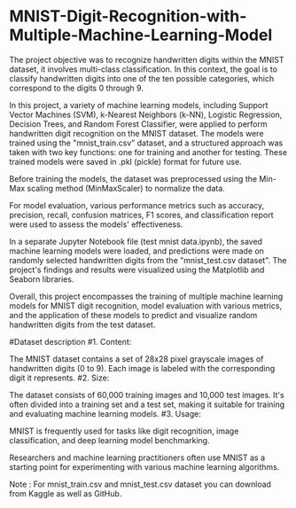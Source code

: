 # MNIST-Digit-Recognition-with-Multiple-Machine-Learning-Model
The project objective was to recognize handwritten digits within the MNIST dataset, it involves multi-class classification. In this context, the goal is to classify handwritten digits into one of the ten possible categories, which correspond to the digits 0 through 9.

In this project, a variety of machine learning models, including Support Vector Machines (SVM), k-Nearest Neighbors (k-NN), Logistic Regression, Decision Trees, and Random Forest Classifier, were applied to perform handwritten digit recognition on the MNIST dataset. The models were trained using the "mnist_train.csv" dataset, and a structured approach was taken with two key functions: one for training and another for testing. These trained models were saved in .pkl (pickle) format for future use.

Before training the models, the dataset was preprocessed using the Min-Max scaling method (MinMaxScaler) to normalize the data.

For model evaluation, various performance metrics such as accuracy, precision, recall, confusion matrices, F1 scores, and classification report were used to assess the models' effectiveness.

In a separate Jupyter Notebook file (test mnist data.ipynb), the saved machine learning models were loaded, and predictions were made on randomly selected handwritten digits from the "mnist_test.csv dataset". The project's findings and results were visualized using the Matplotlib and Seaborn libraries.

Overall, this project encompasses the training of multiple machine learning models for MNIST digit recognition, model evaluation with various metrics, and the application of these models to predict and visualize random handwritten digits from the test dataset.

#Dataset description
#1. Content:

The MNIST dataset contains a set of 28x28 pixel grayscale images of handwritten digits (0 to 9).
Each image is labeled with the corresponding digit it represents.
#2. Size:

The dataset consists of 60,000 training images and 10,000 test images.
It's often divided into a training set and a test set, making it suitable for training and evaluating machine learning models.
#3. Usage:

MNIST is frequently used for tasks like digit recognition, image classification, and deep learning model benchmarking.

Researchers and machine learning practitioners often use MNIST as a starting point for experimenting with various machine learning algorithms.

Note : For mnist_train.csv  and mnist_test.csv dataset you can download from Kaggle as well as GitHub.
